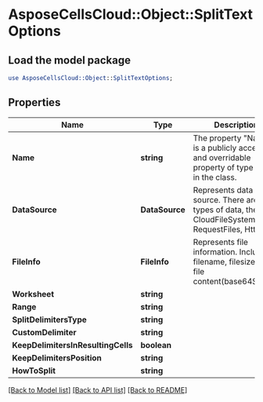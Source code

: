 # AsposeCellsCloud::Object::SplitTextOptions 

## Load the model package
```perl
use AsposeCellsCloud::Object::SplitTextOptions;
```

## Properties
Name | Type | Description | Notes
------------ | ------------- | ------------- | -------------
**Name** | **string** | The property "Name" is a publicly accessible and overridable property of type string in the class. |
**DataSource** | **DataSource** | Represents data source.  There are three types of data, they are CloudFileSystem, RequestFiles, HttpUri. |
**FileInfo** | **FileInfo** | Represents file information. Include of filename, filesize, and file content(base64String). |
**Worksheet** | **string** |  |
**Range** | **string** |  |
**SplitDelimitersType** | **string** |  |
**CustomDelimiter** | **string** |  |
**KeepDelimitersInResultingCells** | **boolean** |  |
**KeepDelimitersPosition** | **string** |  |
**HowToSplit** | **string** |  |  

[[Back to Model list]](../README.md#documentation-for-models) [[Back to API list]](../README.md#documentation-for-api-endpoints) [[Back to README]](../README.md)

